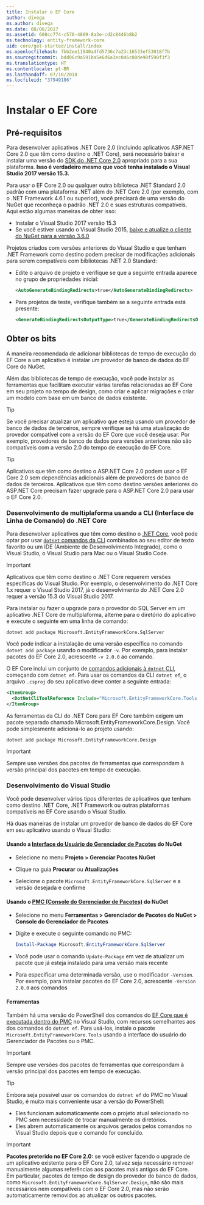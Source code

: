 ```yaml
---
title: Instalar o EF Core
author: divega
ms.author: divega
ms.date: 08/06/2017
ms.assetid: 608cc774-c570-4809-8a3e-cd2c8446b8b2
ms.technology: entity-framework-core
uid: core/get-started/install/index
ms.openlocfilehash: 7bb2ee11940a4fd5736c7a23c16533ef53018f7b
ms.sourcegitcommit: bdd06c9a591ba5e6d6a3ec046c80de98f598f3f3
ms.translationtype: HT
ms.contentlocale: pt-BR
ms.lasthandoff: 07/10/2018
ms.locfileid: "37949186"
---
```

# <a name="installing-ef-core"></a>Instalar o EF Core

## <a name="prerequisites"></a>Pré-requisitos

Para desenvolver aplicativos .NET Core 2.0 (incluindo aplicativos ASP.NET Core 2.0 que têm como destino o .NET Core), será necessário baixar e instalar uma versão do [SDK do .NET Core 2.0](https://www.microsoft.com/net/download/core) apropriado para a sua plataforma. **Isso é verdadeiro mesmo que você tenha instalado o Visual Studio 2017 versão 15.3.**

Para usar o EF Core 2.0 ou qualquer outra biblioteca .NET Standard 2.0 padrão com uma plataforma .NET além do .NET Core 2.0 (por exemplo, com o .NET Framework 4.6.1 ou superior), você precisará de uma versão do NuGet que reconheça o padrão .NET 2.0 e suas estruturas compatíveis. Aqui estão algumas maneiras de obter isso:

* Instalar o Visual Studio 2017 versão 15.3
* Se você estiver usando o Visual Studio 2015, [baixe e atualize o cliente do NuGet para a versão 3.6.0](https://www.nuget.org/downloads)

Projetos criados com versões anteriores do Visual Studio e que tenham .NET Framework como destino podem precisar de modificações adicionais para serem compatíveis com bibliotecas .NET 2.0 Standard:

* Edite o arquivo de projeto e verifique se que a seguinte entrada aparece no grupo de propriedades inicial:
  ``` xml
  <AutoGenerateBindingRedirects>true</AutoGenerateBindingRedirects>
  ```

* Para projetos de teste, verifique também se a seguinte entrada está presente:
  ``` xml
  <GenerateBindingRedirectsOutputType>true</GenerateBindingRedirectsOutputType>
  ```

## <a name="getting-the-bits"></a>Obter os bits
A maneira recomendada de adicionar bibliotecas de tempo de execução do EF Core a um aplicativo é instalar um provedor de banco de dados do EF Core do NuGet.

Além das bibliotecas de tempo de execução, você pode instalar as ferramentas que facilitam executar várias tarefas relacionadas ao EF Core em seu projeto no tempo de design, como criar e aplicar migrações e criar um modelo com base em um banco de dados existente.

> [!TIP]  
> Se você precisar atualizar um aplicativo que esteja usando um provedor de banco de dados de terceiros, sempre verifique se há uma atualização do provedor compatível com a versão do EF Core que você deseja usar. Por exemplo, provedores de banco de dados para versões anteriores não são compatíveis com a versão 2.0 do tempo de execução do EF Core.  

> [!TIP]  
> Aplicativos que têm como destino o ASP.NET Core 2.0 podem usar o EF Core 2.0 sem dependências adicionais além de provedores de banco de dados de terceiros. Aplicativos que têm como destino versões anteriores do ASP.NET Core precisam fazer upgrade para o ASP.NET Core 2.0 para usar o EF Core 2.0.

<a name="cli"></a>
### <a name="cross-platform-development-using-the-net-core-command-line-interface-cli"></a>Desenvolvimento de multiplaforma usando a CLI (Interface de Linha de Comando) do .NET Core

Para desenvolver aplicativos que têm como destino o [.NET Core](https://www.microsoft.com/net/download/core), você pode optar por usar [`dotnet` comandos da CLI](https://docs.microsoft.com/dotnet/core/tools/) combinados ao seu editor de texto favorito ou um IDE (Ambiente de Desenvolvimento Integrado), como o Visual Studio, o Visual Studio para Mac ou o Visual Studio Code.

> [!IMPORTANT]  
> Aplicativos que têm como destino o .NET Core requerem versões específicas do Visual Studio. Por exemplo, o desenvolvimento do .NET Core 1.x requer o Visual Studio 2017, já o desenvolvimento do .NET Core 2.0 requer a versão 15.3 do Visual Studio 2017.

Para instalar ou fazer o upgrade para o provedor do SQL Server em um aplicativo .NET Core de multiplaforma, alterne para o diretório do aplicativo e execute o seguinte em uma linha de comando:

``` Console
dotnet add package Microsoft.EntityFrameworkCore.SqlServer
```

Você pode indicar a instalação de uma versão específica no comando `dotnet add package` usando o modificador `-v`. Por exemplo, para instalar pacotes do EF Core 2.0, acrescente `-v 2.0.0` ao comando.

O EF Core inclui um conjunto de [comandos adicionais à `dotnet` CLI](../../miscellaneous/cli/dotnet.md), começando com `dotnet ef`. Para usar os comandos da CLI `dotnet ef`, o arquivo `.csproj` do seu aplicativo deve conter a seguinte entrada:

``` xml
<ItemGroup>
  <DotNetCliToolReference Include="Microsoft.EntityFrameworkCore.Tools.DotNet" Version="2.0.0" />
</ItemGroup>
```

As ferramentas da CLI do .NET Core para EF Core também exigem um pacote separado chamado Microsoft.EntityFrameworkCore.Design. Você pode simplesmente adicioná-lo ao projeto usando:

``` Console
dotnet add package Microsoft.EntityFrameworkCore.Design
```

> [!IMPORTANT]  
> Sempre use versões dos pacotes de ferramentas que correspondam à versão principal dos pacotes em tempo de execução.

<a name="visual-studio"></a>
### <a name="visual-studio-development"></a>Desenvolvimento do Visual Studio

Você pode desenvolver vários tipos diferentes de aplicativos que tenham como destino .NET Core, .NET Framework ou outras plataformas compatíveis no EF Core usando o Visual Studio.

Há duas maneiras de instalar um provedor de banco de dados do EF Core em seu aplicativo usando o Visual Studio:

#### <a name="using-nugets-package-manager-user-interfacehttpsdocsmicrosoftcomnugettoolspackage-manager-ui"></a>Usando a [Interface do Usuário do Gerenciador de Pacotes](https://docs.microsoft.com/nuget/tools/package-manager-ui) do NuGet

* Selecione no menu **Projeto > Gerenciar Pacotes NuGet**

* Clique na guia **Procurar** ou **Atualizações**

* Selecione o pacote `Microsoft.EntityFrameworkCore.SqlServer` e a versão desejada e confirme

#### <a name="using-nugets-package-manager-console-pmchttpsdocsmicrosoftcomnugettoolspackage-manager-console"></a>Usando o [PMC (Console do Gerenciador de Pacotes)](https://docs.microsoft.com/nuget/tools/package-manager-console) do NuGet

* Selecione no menu **Ferramentas > Gerenciador de Pacotes do NuGet > Console do Gerenciador de Pacotes**

* Digite e execute o seguinte comando no PMC:

  ``` PowerShell  
  Install-Package Microsoft.EntityFrameworkCore.SqlServer
  ```
* Você pode usar o comando `Update-Package` em vez de atualizar um pacote que já esteja instalado para uma versão mais recente

* Para especificar uma determinada versão, use o modificador `-Version`. Por exemplo, para instalar pacotes do EF Core 2.0, acrescente `-Version 2.0.0` aos comandos

#### <a name="tools"></a>Ferramentas

Também há uma versão do PowerShell dos comandos do [EF Core que é executada dentro do PMC](../../miscellaneous/cli/powershell.md) no Visual Studio, com recursos semelhantes aos dos comandos do `dotnet ef`. Para usá-los, instale o pacote `Microsoft.EntityFrameworkCore.Tools` usando a interface do usuário do Gerenciador de Pacotes ou o PMC.

> [!IMPORTANT]  
> Sempre use versões dos pacotes de ferramentas que correspondam à versão principal dos pacotes em tempo de execução.

> [!TIP]  
> Embora seja possível usar os comandos do `dotnet ef` do PMC no Visual Studio, é muito mais conveniente usar a versão do PowerShell:
> * Eles funcionam automaticamente com o projeto atual selecionado no PMC sem necessidade de trocar manualmente os diretórios.  
> * Eles abrem automaticamente os arquivos gerados pelos comandos no Visual Studio depois que o comando for concluído.

> [!IMPORTANT]  
> **Pacotes preterido no EF Core 2.0:** se você estiver fazendo o upgrade de um aplicativo existente para o EF Core 2.0, talvez seja necessário remover manualmente algumas referências aos pacotes mais antigos do EF Core. Em particular, pacotes de tempo de design do provedor do banco de dados, como `Microsoft.EntityFrameworkCore.SqlServer.Design`, não são mais necessários nem compatíveis com o EF Core 2.0, mas não serão automaticamente removidos ao atualizar os outros pacotes.
